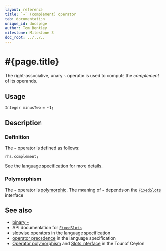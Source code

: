 ```yaml
---
layout: reference
title: `~` (complement) operator
tab: documentation
unique_id: docspage
author: Tom Bentley
milestone: Milestone 3
doc_root: ../../..
---
```


# #{page.title}

The right-associative, unary `~` operator is used to compute the 
*complement* of its operands.

## Usage 

    Integer minusTwo = ~1;

## Description

### Definition

The `~` operator is defined as follows:

<!-- no-check -->
    rhs.complement;

See the [language specification](#{page.doc_root}/#{site.urls.spec_relative}#slotwise) for 
more details.

### Polymorphism

The `~` operator is [polymorphic](#{page.doc_root}/reference/operator/operator-polymorphism). 
The meaning of `~` depends on the 
[`FixedSlots`](#{page.doc_root}/api/ceylon/language/interface_FixedSlots.html) interface 

## See also

* [binary `~`](../complement-in)
* API documentation for [`FixedSlots`](#{page.doc_root}/api/ceylon/language/interface_FixedSlots.html)
* [slotwise operators](#{page.doc_root}/#{site.urls.spec_relative}#slotwise) in the 
  language specification
* [operator precedence](#{page.doc_root}/#{site.urls.spec_relative}#operatorprecedence) in the 
  language specification
* [Operator polymorphism](#{page.doc_root}/tour/language-module/#operator_polymorphism) 
  and 
  [Slots Interface](#{page.doc_root}/tour/language-module/#the_slots_interface) 
  in the Tour of Ceylon

